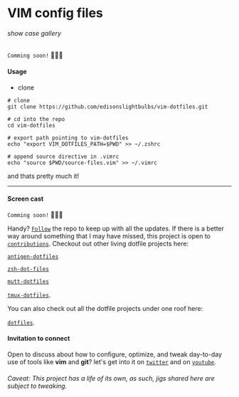 # VIM config files

###### show case gallery

`Comming soon!`    👏🍻🍻

#### Usage

-   clone
```
# clone
git clone https://github.com/edisonslightbulbs/vim-dotfiles.git

# cd into the repo
cd vim-dotfiles

# export path pointing to vim-dotfiles
echo "export VIM_DOTFILES_PATH=$PWD" >> ~/.zshrc

# append source directive in .vimrc
echo "source $PWD/source-files.vim" >> ~/.vimrc
```

and thats pretty much it!

* * *

#### Screen cast

`Comming soon!`    👏🍻🍻

Handy? [`Follow`](https://github.com/edisonslightbulbs/bootstrap.git)  the repo to keep up with all the updates.
If there is a better way around something that I may have missed, this project is open to [`contributions`](https://github.com/edisonslightbulbs/antigen-dotfiles.git). Checkout out other living dotfile projects here:

[`antigen-dotfiles`](https://github.com/edisonslightbulbs/antigen-dotfiles)

[`zsh-dot-files`](https://github.com/edisonslightbulbs/zsh-dotfiles)

[`mutt-dotfiles`](https://github.com/edisonslightbulbs/mutt)

[`tmux-dotfiles`](https://github.com/edisonslightbulbs/tmux).

You can also check out all the dotfile projects under one roof here:

[`dotfiles`](https://github.com/edisonslightbulbs/dotfiles).

#### Invitation to connect

Open to discuss about how to configure, optimize, and tweak day-to-day use of tools like **vim** and **git**?
let's get into it on [`twitter`](https://twitter.com/antiqueeverett) and on [`youtube`](https://www.youtube.com/channel/UCKkeK-xQiIWc3jzBbUel9ww?view_as=subscriber).

###### Caveat: This project has a life of its own, as such, jigs shared here are subject to tweaking.
